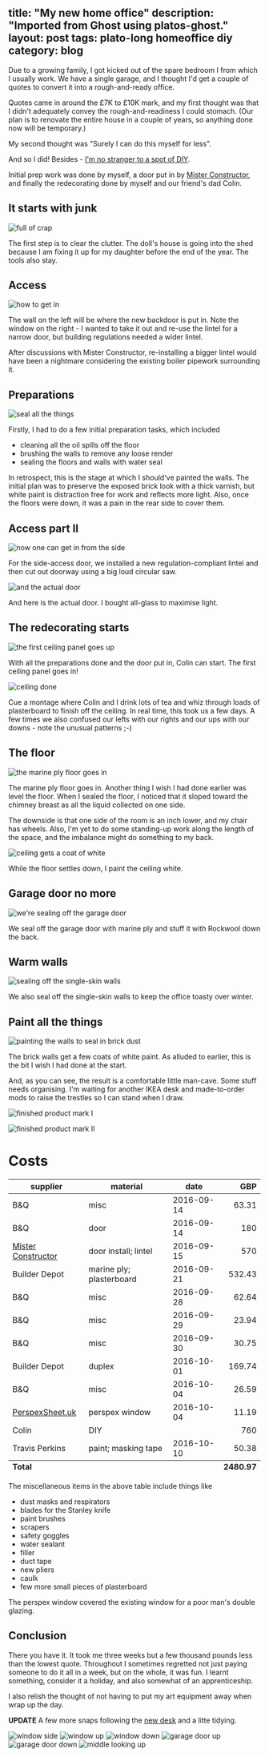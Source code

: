 title: "My new home office"
description: "Imported from Ghost using platos-ghost."
layout: post
tags: plato-long homeoffice diy
category: blog
---

Due to a growing family, I got kicked out of the spare bedroom I from which I usually work. We have a single garage, and I thought I'd get a couple of quotes to convert it into a rough-and-ready office.

Quotes came in around the £7K to £10K mark, and my first thought was that I didn't adequately convey the rough-and-readiness I could stomach. (Our plan is to renovate the entire house in a couple of years, so anything done now will be temporary.)

My second thought was "Surely I can do this myself for less". 

And so I did! Besides - [I'm no stranger to a spot of DIY](/tag/pits-to-palace/).

Initial prep work was done by myself, a door put in by [Mister Constructor](http://www.mister-constructor.co.uk/), and finally the redecorating done by myself and our friend's dad Colin.

## It starts with junk

![full of crap](/content/images/2016/11/1garage-full-of-crap.jpg)

The first step is to clear the clutter. The doll's house is going into the shed because I am fixing it up for my daughter before the end of the year. The tools also stay.

## Access

![how to get in](/content/images/2016/11/2garage-left-wall-door.jpg)

The wall on the left will be where the new backdoor is put in. Note the window on the right - I wanted to take it out and re-use the lintel for a narrow door, but building regulations needed a wider lintel. 

After discussions with Mister Constructor, re-installing a bigger lintel would have been a nightmare considering the existing boiler pipework surrounding it.

## Preparations

![seal all the things](/content/images/2016/11/3garage-floor-and-wall-sealed.jpg)

Firstly, I had to do a few initial preparation tasks, which included

- cleaning all the oil spills off the floor
- brushing the walls to remove any loose render
- sealing the floors and walls with water seal

In retrospect, this is the stage at which I should've painted the walls. The initial plan was to preserve the exposed brick look with a thick varnish, but white paint is distraction free for work and reflects more light. Also, once the floors were down, it was a pain in the rear side to cover them.

## Access part II

![now one can get in from the side](/content/images/2016/11/4garage-new-doorway-is-cut-out.jpg)

For the side-access door, we installed a new regulation-compliant lintel and then cut out doorway using a big loud circular saw. 

![and the actual door](/content/images/2016/11/5garage-new-door-is-in.jpg)

And here is the actual door. I bought all-glass to maximise light.

## The redecorating starts

![the first ceiling panel goes up](/content/images/2016/11/6garage-the-first-ceiling-panel-goes-up.jpg)

With all the preparations done and the door put in, Colin can start. The first ceiling panel goes in!

![ceiling done](/content/images/2016/11/7garage-ceiling-done.jpg)

Cue a montage where Colin and I drink lots of tea and whiz through loads of plasterboard to finish off the ceiling. In real time, this took us a few days. A few times we also confused our lefts with our rights and our ups with our downs - note the unusual patterns ;-)

## The floor

![the marine ply floor goes in](/content/images/2016/11/8garage-marine-ply-floor-going-in.jpg)

The marine ply floor goes in. Another thing I wish I had done earlier was level the floor. When I sealed the floor, I noticed that it sloped toward the chimney breast as all the liquid collected on one side.

The downside is that one side of the room is an inch lower, and my chair has wheels. Also, I'm yet to do some standing-up work along the length of the space, and the imbalance might do something to my back.

![ceiling gets a coat of white](/content/images/2016/11/9garage-while-the-floor-settles-I-paint-the-ceiling.jpg)

While the floor settles down, I paint the ceiling white.

## Garage door no more

![we're sealing off the garage door](/content/images/2016/11/10garage-sealing-off-garage-door.jpg)

We seal off the garage door with marine ply and stuff it with Rockwool down the back.

## Warm walls

![sealing off the single-skin walls](/content/images/2016/11/11garage-insulating-single-skin-walls.jpg)

We also seal off the single-skin walls to keep the office toasty over winter.

## Paint all the things

![painting the walls to seal in brick dust](/content/images/2016/11/12-walls-painted-so-less-dust.jpg)

The brick walls get a few coats of white paint. As alluded to earlier, this is the bit I wish I had done at the start.

And, as you can see, the result is a comfortable little man-cave. Some stuff needs organising. I'm waiting for another IKEA desk and made-to-order mods to raise the trestles so I can stand when I draw. 

![finished product mark I](/content/images/2016/11/13finished1.jpg)

![finished product mark II](/content/images/2016/11/14finished1.jpg)

# Costs


<table class="table table-bordered table-hover table-condensed">
<thead>
<tr>
<th>supplier</th>
<th>material</th>
<th>date</th>
<th align="right">GBP</th>
</tr>
</thead>
<tbody>
<tr>
<td>B&amp;Q</td>
<td>misc</td>
<td>2016-09-14</td>
<td align="right">63.31</td>
</tr>
<tr>
<td>B&amp;Q</td>
<td>door</td>
<td>2016-09-14</td>
<td align="right">180</td>
</tr>
<tr>
<td><a href="http://www.mister-constructor.co.uk/">Mister Constructor</a></td>
<td>door install; lintel</td>
<td>2016-09-15</td>
<td align="right">570</td>
</tr>
<tr>
<td>Builder Depot</td>
<td>marine ply; plasterboard</td>
<td>2016-09-21</td>
<td align="right">532.43</td>
</tr>
<tr>
<td>B&amp;Q</td>
<td>misc</td>
<td>2016-09-28</td>
<td align="right">62.64</td>
</tr>
<tr>
<td>B&amp;Q</td>
<td>misc</td>
<td>2016-09-29</td>
<td align="right">23.94</td>
</tr>
<tr>
<td>B&amp;Q</td>
<td>misc</td>
<td>2016-09-30</td>
<td align="right">30.75</td>
</tr>
<tr>
<td>Builder Depot</td>
<td>duplex</td>
<td>2016-10-01</td>
<td align="right">169.74</td>
</tr>
<tr>
<td>B&amp;Q</td>
<td>misc</td>
<td>2016-10-04</td>
<td align="right">26.59</td>
</tr>
<tr>
<td><a href="http://www.perspexsheet.uk/">PerspexSheet.uk</a></td>
<td>perspex window</td>
<td>2016-10-04</td>
<td align="right">11.19</td>
</tr>
<tr>
<td>Colin</td>
<td>DIY</td>
<td> </td>
<td align="right">760</td>
</tr>
<tr>
<td>Travis Perkins</td>
<td>paint; masking tape</td>
<td>2016-10-10</td>
<td align="right">50.38</td>
</tr>
</tbody>
<tfoot>
<tr>
<td colspan="3"><strong>Total</strong></td>
<td align="right"><strong>2480.97</strong></td>
</table>

The miscellaneous items in the above table include things like

- dust masks and respirators
- blades for the Stanley knife
- paint brushes
- scrapers
- safety goggles
- water sealant
- filler
- duct tape
- new pliers
- caulk
- few more small pieces of plasterboard

The perspex window covered the existing window for a poor man's double glazing.

## Conclusion

There you have it. It took me three weeks but a few thousand pounds less than the lowest quote. Throughout I sometimes regretted not just paying someone to do it all in a week, but on the whole, it was fun. I learnt something, consider it a holiday, and also somewhat of an apprenticeship.

I also relish the thought of not having to put my art equipment away when wrap up the day.

**UPDATE** A few more snaps following the [new desk](/2016/11/20/my-new-85-standing-desk/) and a litte tidying.

![window side](/content/images/2016/11/complete-1.jpg)
![window up](/content/images/2016/11/window-above.jpg)
![window down](/content/images/2016/11/window-below.jpg)
![garage door up](/content/images/2016/11/sealed-above.jpg)
![garage door down](/content/images/2016/11/sealed-below.jpg)
![middle looking up](/content/images/2016/11/middle.jpg)



